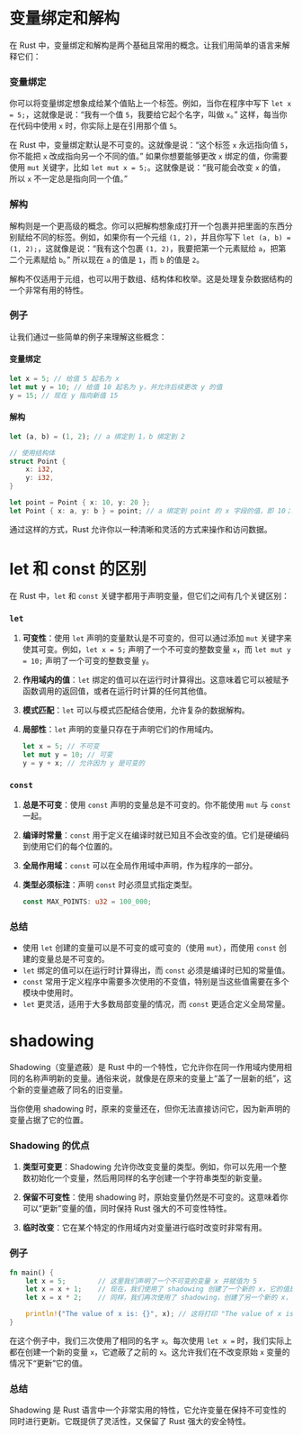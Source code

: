 # 变量绑定和解构

在 Rust 中，变量绑定和解构是两个基础且常用的概念。让我们用简单的语言来解释它们：

### 变量绑定

你可以将变量绑定想象成给某个值贴上一个标签。例如，当你在程序中写下 `let x = 5;`，这就像是说：“我有一个值 `5`，我要给它起个名字，叫做 `x`。” 这样，每当你在代码中使用 `x` 时，你实际上是在引用那个值 `5`。

在 Rust 中，变量绑定默认是不可变的。这就像是说：“这个标签 `x` 永远指向值 `5`，你不能把 `x` 改成指向另一个不同的值。” 如果你想要能够更改 `x` 绑定的值，你需要使用 `mut` 关键字，比如 `let mut x = 5;`。这就像是说：“我可能会改变 `x` 的值，所以 `x` 不一定总是指向同一个值。”

### 解构

解构则是一个更高级的概念。你可以把解构想象成打开一个包裹并把里面的东西分别赋给不同的标签。例如，如果你有一个元组 `(1, 2)`，并且你写下 `let (a, b) = (1, 2);`，这就像是说：“我有这个包裹 `(1, 2)`，我要把第一个元素赋给 `a`，把第二个元素赋给 `b`。” 所以现在 `a` 的值是 `1`，而 `b` 的值是 `2`。

解构不仅适用于元组，也可以用于数组、结构体和枚举。这是处理复杂数据结构的一个非常有用的特性。

### 例子

让我们通过一些简单的例子来理解这些概念：

#### 变量绑定

```rust
let x = 5; // 给值 5 起名为 x
let mut y = 10; // 给值 10 起名为 y，并允许后续更改 y 的值
y = 15; // 现在 y 指向新值 15
```

#### 解构

```rust
let (a, b) = (1, 2); // a 绑定到 1，b 绑定到 2

// 使用结构体
struct Point {
    x: i32,
    y: i32,
}

let point = Point { x: 10, y: 20 };
let Point { x: a, y: b } = point; // a 绑定到 point 的 x 字段的值，即 10；b 绑定到 point 的 y 字段的值，即 20
```

通过这样的方式，Rust 允许你以一种清晰和灵活的方式来操作和访问数据。

# let 和 const 的区别
在 Rust 中，`let` 和 `const` 关键字都用于声明变量，但它们之间有几个关键区别：

### `let`

1. **可变性**：使用 `let` 声明的变量默认是不可变的，但可以通过添加 `mut` 关键字来使其可变。例如，`let x = 5;` 声明了一个不可变的整数变量 `x`，而 `let mut y = 10;` 声明了一个可变的整数变量 `y`。

2. **作用域内的值**：`let` 绑定的值可以在运行时计算得出。这意味着它可以被赋予函数调用的返回值，或者在运行时计算的任何其他值。

3. **模式匹配**：`let` 可以与模式匹配结合使用，允许复杂的数据解构。

4. **局部性**：`let` 声明的变量只存在于声明它们的作用域内。

   ```rust
   let x = 5; // 不可变
   let mut y = 10; // 可变
   y = y + x; // 允许因为 y 是可变的
   ```

### `const`

1. **总是不可变**：使用 `const` 声明的变量总是不可变的。你不能使用 `mut` 与 `const` 一起。

2. **编译时常量**：`const` 用于定义在编译时就已知且不会改变的值。它们是硬编码到使用它们的每个位置的。

3. **全局作用域**：`const` 可以在全局作用域中声明，作为程序的一部分。

4. **类型必须标注**：声明 `const` 时必须显式指定类型。

   ```rust
   const MAX_POINTS: u32 = 100_000;
   ```

### 总结

- 使用 `let` 创建的变量可以是不可变的或可变的（使用 `mut`），而使用 `const` 创建的变量总是不可变的。
- `let` 绑定的值可以在运行时计算得出，而 `const` 必须是编译时已知的常量值。
- `const` 常用于定义程序中需要多次使用的不变值，特别是当这些值需要在多个模块中使用时。
- `let` 更灵活，适用于大多数局部变量的情况，而 `const` 更适合定义全局常量。

# shadowing
Shadowing（变量遮蔽）是 Rust 中的一个特性，它允许你在同一作用域内使用相同的名称声明新的变量。通俗来说，就像是在原来的变量上“盖了一层新的纸”，这个新的变量遮蔽了同名的旧变量。

当你使用 shadowing 时，原来的变量还在，但你无法直接访问它，因为新声明的变量占据了它的位置。

### Shadowing 的优点

1. **类型可变更**：Shadowing 允许你改变变量的类型。例如，你可以先用一个整数初始化一个变量，然后用同样的名字创建一个字符串类型的新变量。

2. **保留不可变性**：使用 shadowing 时，原始变量仍然是不可变的。这意味着你可以“更新”变量的值，同时保持 Rust 强大的不可变性特性。

3. **临时改变**：它在某个特定的作用域内对变量进行临时改变时非常有用。

### 例子

```rust
fn main() {
    let x = 5;        // 这里我们声明了一个不可变的变量 x 并赋值为 5
    let x = x + 1;    // 现在，我们使用了 shadowing 创建了一个新的 x，它的值是原来 x 的值加 1
    let x = x * 2;    // 同样，我们再次使用了 shadowing，创建了另一个新的 x，它的值是上一步 x 的值乘 2

    println!("The value of x is: {}", x); // 这将打印 "The value of x is: 12"
}
```

在这个例子中，我们三次使用了相同的名字 `x`。每次使用 `let x =` 时，我们实际上都在创建一个新的变量 `x`，它遮蔽了之前的 `x`。这允许我们在不改变原始 `x` 变量的情况下“更新”它的值。

### 总结

Shadowing 是 Rust 语言中一个非常实用的特性，它允许变量在保持不可变性的同时进行更新。它既提供了灵活性，又保留了 Rust 强大的安全特性。